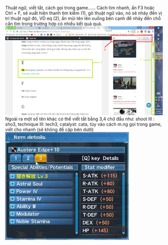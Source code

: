 Thuật ngữ, viết tắt, cách gọi trong game……
Cách tìm nhanh, ấn F3 hoặc Ctrl + F, sẽ xuất hiện thanh tìm kiếm (1), gõ thuật ngữ vào, nó sẽ nhảy đến vị trí thuật ngữ đó, VD eq (2), ấn mũi tên lên xuống bên cạnh để nhảy đến chỗ cần tìm trong trường hợp có nhiều kết quả quá.
![](../data/thuat_ngu/thuat_ngu.png)
Ngoài ra một số tên khác có thể viết tắt bằng 3,4 chữ đầu như: shoot III : sho3, technique III: tech3, catalyst: cata, tùy vào cách m.ng gọi trong game, viết cho nhanh (sẽ không đề cập bên dưới)
![](../data/thuat_ngu/Abi.jpg)

